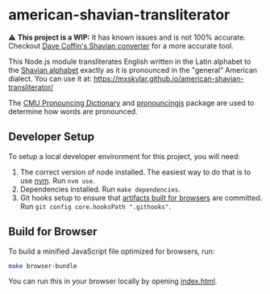 # american-shavian-transliterator

⚠️  **This project is a WIP:** It has known issues and is not 100% accurate. Checkout [Dave Coffin's Shavian converter](https://dechifro.org/shavian/) for a more accurate tool.

This Node.js module transliterates English written in the Latin alphabet to the [Shavian alphabet](https://www.shavian.info/)
exactly as it is pronounced in the "general" American dialect. You can use it at: https://mxskylar.github.io/american-shavian-transliterator/

The [CMU Pronouncing Dictionary](http://www.speech.cs.cmu.edu/cgi-bin/cmudict) and [pronouncingjs](https://github.com/aparrish/pronouncingjs)
package are used to determine how words are pronounced.

## Developer Setup

To setup a local developer environment for this project, you will need:

1. The correct version of node installed. The easiest way to do that is to use [nvm](https://github.com/nvm-sh/nvm). Run `nvm use`.
2. Dependencies installed. Run `make dependencies`.
3. Git hooks setup to ensure that [artifacts built for browsers](#build-for-browser) are committed. Run `git config core.hooksPath ".githooks"`.

## Build for Browser

To build a minified JavaScript file optimized for browsers, run:

```bash
make browser-bundle
```

You can run this in your browser locally by opening [index.html](./index.html).
